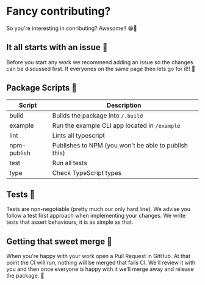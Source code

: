 # Fancy contributing?

So you're interesting in conributing? Awesome!! 😁🎉

## It all starts with an issue 👀

Before you start any work we recommend adding an issue so the changes can be discussed first. If everyones on the same page then lets go for it!! 🤝

## Package Scripts 🤺

| Script      | Description                                          |
| ----------- | ---------------------------------------------------- |
| build       | Builds the package into `/.build`                    |
| example     | Run the example CLI app located in `/example`        |
| lint        | Lints all typescript                                 |
| npm-publish | Publishes to NPM (you won't be able to publish this) |
| test        | Run all tests                                        |
| type        | Check TypeScript types                               |

## Tests 🧪

Tests are non-negotiable (pretty much our only hard line). We advise you follow a test first approach when implementing your changes. We write tests that assert behaviours, it is as simple as that.

## Getting that sweet merge 🤤

When you're happy with your work open a Pull Request in GitHub. At that point the CI will run, nothing will be merged that fails CI. We'll review it with you and then once everyone is happy with it we'll merge away and release the package. 🎉
